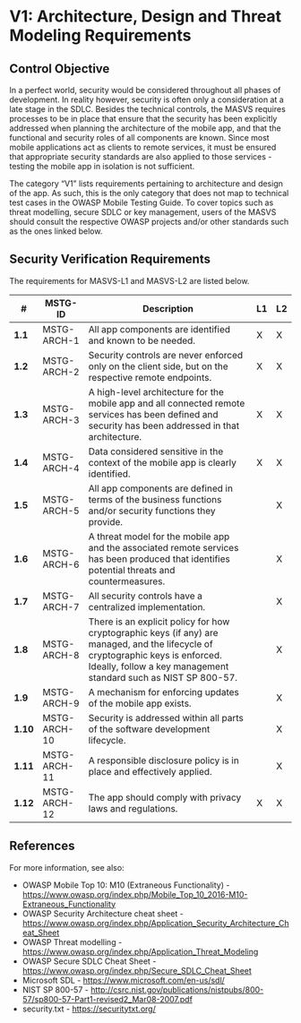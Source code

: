 # V1: Architecture, Design and Threat Modeling Requirements

## Control Objective

In a perfect world, security would be considered throughout all phases of development. In reality however, security is often only a consideration at a late stage in the SDLC. Besides the technical controls, the MASVS requires processes to be in place that ensure that the security has been explicitly addressed when planning the architecture of the mobile app, and that the functional and security roles of all components are known. Since most mobile applications act as clients to remote services, it must be ensured that appropriate security standards are also applied to those services - testing the mobile app in isolation is not sufficient.

The category “V1” lists requirements pertaining to architecture and design of the app. As such, this is the only category that does not map to technical test cases in the OWASP Mobile Testing Guide. To cover topics such as threat modelling, secure SDLC or key management, users of the MASVS should consult the respective OWASP projects and/or other standards such as the ones linked below.

<div style="page-break-after: always;">
</div>

## Security Verification Requirements

The requirements for MASVS-L1 and MASVS-L2 are listed below.

| # | MSTG-ID | Description | L1 | L2 |
| -- | -------- | ---------------------- | - | - |
| **1.1** | MSTG-ARCH-1 | All app components are identified and known to be needed. | X | X |
| **1.2** | MSTG-ARCH-2 | Security controls are never enforced only on the client side, but on the respective remote endpoints. | X | X |
| **1.3** | MSTG-ARCH-3 | A high-level architecture for the mobile app and all connected remote services has been defined and security has been addressed in that architecture. | X | X |
| **1.4** | MSTG-ARCH-4 | Data considered sensitive in the context of the mobile app is clearly identified. | X | X |
| **1.5** | MSTG-ARCH-5 | All app components are defined in terms of the business functions and/or security functions they provide. |  | X |
| **1.6** | MSTG-ARCH-6 | A threat model for the mobile app and the associated remote services has been produced that identifies potential threats and countermeasures. |  | X |
| **1.7** | MSTG-ARCH-7 | All security controls have a centralized implementation. |  | X |
| **1.8** | MSTG-ARCH-8 | There is an explicit policy for how cryptographic keys (if any) are managed, and the lifecycle of cryptographic keys is enforced. Ideally, follow a key management standard such as NIST SP 800-57. |  | X |
| **1.9** | MSTG-ARCH-9 | A mechanism for enforcing updates of the mobile app exists. |  | X |
| **1.10** | MSTG-ARCH-10 | Security is addressed within all parts of the software development lifecycle. |  | X |
| **1.11** | MSTG-ARCH-11 | A responsible disclosure policy is in place and effectively applied. |  | X |
| **1.12** | MSTG-ARCH-12 | The app should comply with privacy laws and regulations. | X | X |

## References

For more information, see also:

- OWASP Mobile Top 10: M10 (Extraneous Functionality) - <https://www.owasp.org/index.php/Mobile_Top_10_2016-M10-Extraneous_Functionality>
- OWASP Security Architecture cheat sheet - <https://www.owasp.org/index.php/Application_Security_Architecture_Cheat_Sheet>
- OWASP Threat modelling - <https://www.owasp.org/index.php/Application_Threat_Modeling>
- OWASP Secure SDLC Cheat Sheet - <https://www.owasp.org/index.php/Secure_SDLC_Cheat_Sheet>
- Microsoft SDL - <https://www.microsoft.com/en-us/sdl/>
- NIST SP 800-57 - <http://csrc.nist.gov/publications/nistpubs/800-57/sp800-57-Part1-revised2_Mar08-2007.pdf>
- security.txt - <https://securitytxt.org/>
